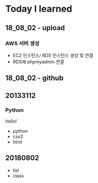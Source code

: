# Today I learned



## 18_08_02 - upload

### AWS 서버 생성

* EC2 인스턴스/ RDS 인스턴스 생성 및 연결
* RDS에 phpmyadmin 연결



## 18_08_02 - github


## 20133112

### Python
hello!

* python
* css3
* html


## 20180802

* list
* class
